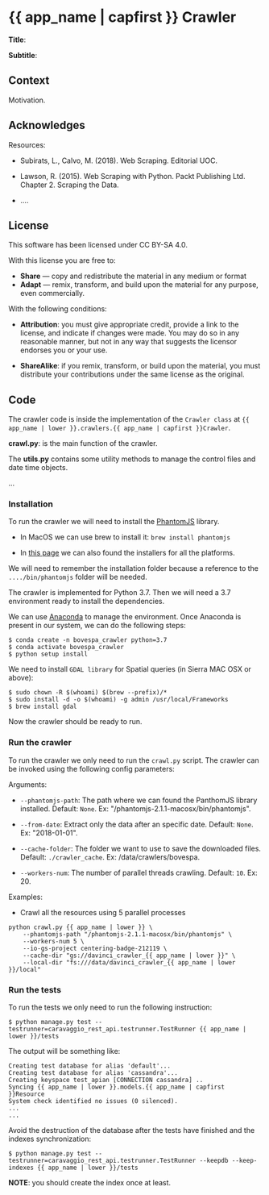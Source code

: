 # {{ app_name | capfirst }} Crawler

__Title__:

__Subtitle__:


## Context

Motivation.


## Acknowledges

Resources:

- Subirats, L., Calvo, M. (2018). Web Scraping. Editorial UOC.

- Lawson, R. (2015). Web Scraping with Python. Packt Publishing Ltd. Chapter 2. Scraping the Data.

- .... 


## License

This software has been licensed under CC BY-SA 4.0.

With this license you are free to:

- __Share__ — copy and redistribute the material in any medium or format
- __Adapt__ — remix, transform, and build upon the material
for any purpose, even commercially.

With the following conditions:

- __Attribution__: you must give appropriate credit, provide a link to the license, and indicate if changes were made. You may do so in any reasonable manner, but not in any way that suggests the licensor endorses you or your use.

- __ShareAlike__: if you remix, transform, or build upon the material, you must distribute your contributions under the same license as the original.
 
 
 ## Code

The crawler code is inside the implementation of the `Crawler class` at `{{ app_name | lower }}.crawlers.{{ app_name | capfirst }}Crawler`. 

__crawl.py__: is the main function of the crawler. 

The __utils.py__ contains some utility methods to manage the control files and date time objects. 

...

### Installation

To run the crawler we will need to install the [PhantomJS](http://phantomjs.org/) library.

- In MacOS we can use brew to install it: `brew install phantomjs`

- In [this page](http://phantomjs.org/download.html) we can also found the installers for all the platforms.

We will need to remember the installation folder because a reference to the `..../bin/phantomjs` folder will be needed. 

The crawler is implemented for Python 3.7. Then we will need a 3.7 environment ready to install the dependencies.

We can use [Anaconda](https://conda.io/docs/installation.html) to manage the environment. Once Anaconda is present in our system, we can do the following steps:

```
$ conda create -n bovespa_crawler python=3.7
$ conda activate bovespa_crawler
$ python setup install
``` 

We need to install `GDAL library` for Spatial queries (in Sierra MAC OSX or above):

```
$ sudo chown -R $(whoami) $(brew --prefix)/*
$ sudo install -d -o $(whoami) -g admin /usr/local/Frameworks
$ brew install gdal

```

Now the crawler should be ready to run.

### Run the crawler

To run the crawler we only need to run the `crawl.py` script. The crawler can be invoked using the following config parameters:

Arguments:

- `--phantomjs-path`: The path where we can found the PanthomJS library installed. Default: `None`. Ex: "/phantomjs-2.1.1-macosx/bin/phantomjs".

- `--from-date`: Extract only the data after an specific date. Default: `None`. Ex: "2018-01-01".

- `--cache-folder`: The folder we want to use to save the downloaded files. Default: `./crawler_cache`. Ex: /data/crawlers/bovespa.

- `--workers-num`: The number of parallel threads crawling. Default: `10`. Ex: 20.


Examples:

- Crawl all the resources using 5 parallel processes

```
python crawl.py {{ app_name | lower }} \
    --phantomjs-path "/phantomjs-2.1.1-macosx/bin/phantomjs" \
    --workers-num 5 \
    --io-gs-project centering-badge-212119 \
    --cache-dir "gs://davinci_crawler_{{ app_name | lower }}" \
    --local-dir "fs:///data/davinci_crawler_{{ app_name | lower }}/local"
```

### Run the tests

To run the tests we only need to run the following instruction:

```
$ python manage.py test --testrunner=caravaggio_rest_api.testrunner.TestRunner {{ app_name | lower }}/tests
```

The output will be something like:

```
Creating test database for alias 'default'...
Creating test database for alias 'cassandra'...
Creating keyspace test_apian [CONNECTION cassandra] ..
Syncing {{ app_name | lower }}.models.{{ app_name | capfirst }}Resource
System check identified no issues (0 silenced).
...
...
```

Avoid the destruction of the database after the tests have finished and the indexes synchronization:

```
$ python manage.py test --testrunner=caravaggio_rest_api.testrunner.TestRunner --keepdb --keep-indexes {{ app_name | lower }}/tests
```

__NOTE__: you should create the index once at least.